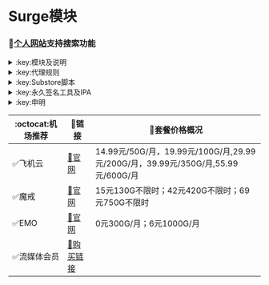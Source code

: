 # Surge模块
### 🔔[个人网站](https://yfamily.vercel.app)支持搜索功能
<details>
   <summary>:key:模块及说明</summary>    
   
|:octocat:模块|:link:链接|:pushpin:说明|
|--|--|--|
|:white_check_mark:面板|[:link:链接地址](https://yfamily.vercel.app/surge)|
|:white_check_mark:4in1|[:link:链接地址](https://yfamily.vercel.app/module/4in1.module)|模块合集
|:white_check_mark:去广告|[:link:链接地址](https://yfamily.vercel.app/module/startingad.sgmodule)|去广告
|:white_check_mark:去广告mix|[:link:链接地址](https://yfamily.vercel.app/module/adultra.sgmodule)|去广告mix
|:white_check_mark:去广告mix+|[:link:链接地址](https://yfamily.vercel.app/module/adultraplus.sgmodule)|去广告mix+
|:white_check_mark:accuweather解锁|[:link:链接地址](https://yfamily.vercel.app/module/accu.module)|天气app
|:white_check_mark:alarmy|[:link:链接地址](https://yfamily.vercel.app/module/alarmy.module)|使命闹钟
|:white_check_mark:aloha|[:link:链接地址](https://yfamily.vercel.app/module/aloha.module)|VPN隐私浏览器
|:white_check_mark:爱美剧|[:link:链接地址](https://yfamily.vercel.app/module/amj.module)|影视app 去广告+解锁部分会员功能
|:white_check_mark:Background Eraser|[:link:链接地址](https://yfamily.vercel.app/module/aosoft.module)|抠图app
|:white_check_mark:appraven|[:link:链接地址](https://yfamily.vercel.app/module/appraven.module)|应用市场
|:white_check_mark:audiomack|[:link:链接地址](https://yfamily.vercel.app/module/audiomack.module)|音乐相关app
|:white_check_mark:b612相机|[:link:链接地址](https://yfamily.vercel.app/module/b612.module)|相机编辑app
|:white_check_mark:百度云倍速|[:link:链接地址](https://yfamily.vercel.app/module/baiducloud.sgmodule)|百度云倍率播放
|:white_check_mark:白描|[:link:链接地址](https://yfamily.vercel.app/module/baimiao.module)|OCR扫描app
|:white_check_mark:bazaart|[:link:链接地址](https://yfamily.vercel.app/module/bazaart.module)|照片编辑
|:white_check_mark:布丁锁屏|[:link:链接地址](https://yfamily.vercel.app/module/bdsp.module)|桌面美化类
|:white_check_mark:bedtime fan|[:link:链接地址](https://yfamily.vercel.app/module/bedtime-fan.module)|助眠app
|:white_check_mark:bilibili HD|[:link:链接地址](https://yfamily.vercel.app/module/bili.module)|哔哩高清解锁
|:white_check_mark:bilibili NoAD|[:link:链接地址](https://yfamily.vercel.app/module/biliad.module)|bilibili去广告
|:white_check_mark:波点音乐|[:link:链接地址](https://yfamily.vercel.app/module/Bodian.module)|波点音乐去广告
|:white_check_mark:BOOM|[:link:链接地址](https://yfamily.vercel.app/module/boom.module)|音乐均衡器
|:white_check_mark:boxjs|[:link:链接地址](https://yfamily.vercel.app/module/boxjs.sgmodule)|含签到脚本
|:white_check_mark:财新文章解锁|[:link:链接地址](https://yfamily.vercel.app/module/caixin.module)|财新会员
|:white_check_mark:彩云天气|[:link:链接地址](https://yfamily.vercel.app/module/caiyun.module)|彩云天气SVIP
|:white_check_mark:计算器HD|[:link:链接地址](https://yfamily.vercel.app/module/calculator.module)|计算器HD会员
|:white_check_mark:扫描全能王|[:link:链接地址](https://yfamily.vercel.app/module/camscanner.sgmodule)|扫描全能王会员
|:white_check_mark:克拉壁纸|[:link:链接地址](https://yfamily.vercel.app/module/clarity.module)|桌面美化类
|:white_check_mark:colorwidgets|[:link:链接地址](https://yfamily.vercel.app/module/colorwidgets.module)|桌面小组件
|:white_check_mark:dailyyoga|[:link:链接地址](https://yfamily.vercel.app/module/dailyyoga.module)|每日瑜伽
|:white_check_mark:大蓝鲸|[:link:链接地址](https://yfamily.vercel.app/module/dalanjing.module)|视听互动
|:white_check_mark:darkroom|[:link:链接地址](https://yfamily.vercel.app/module/darkroom.module)|照片编辑
|:white_check_mark:读书笔记|[:link:链接地址](https://yfamily.vercel.app/module/dsbj.module)|笔记类
|:white_check_mark:第一弹|[:link:链接地址](https://yfamily.vercel.app/module/dyd.module)|二次元游戏综合社区
|:white_check_mark:儿哥点点|[:link:链接地址](https://yfamily.vercel.app/module/egdd.module)|幼儿类
|:white_check_mark:ellabook|[:link:链接地址](https://yfamily.vercel.app/module/ellabook.module)|幼儿类
|:white_check_mark:emby|[:link:链接地址](https://yfamily.vercel.app/module/emby.sgmodule)|Emby解锁
|:white_check_mark:emmo|[:link:链接地址](https://yfamily.vercel.app/module/emmo.module)|笔记类
|:white_check_mark:fabulous|[:link:链接地址](https://yfamily.vercel.app/module/fabulous.module)|健康类
|:white_check_mark:番茄小说|[:link:链接地址](https://yfamily.vercel.app/module/fanqie.module)|番茄小说去广告
|:white_check_mark:fantastical|[:link:链接地址](https://yfamily.vercel.app/module/fantastical.module)|日历类
|:white_check_mark:fimo|[:link:链接地址](https://yfamily.vercel.app/module/fimo.module)|相机类
|:white_check_mark:grammarly|[:link:链接地址](https://yfamily.vercel.app/module/grammarly.module)|外语类
|:white_check_mark:grow|[:link:链接地址](https://yfamily.vercel.app/module/grow.module)|健康类
|:white_check_mark:烘焙小屋|[:link:链接地址](https://yfamily.vercel.app/module/hbxw.module)|食谱类
|:white_check_mark:京东历史价格|[:link:链接地址](https://yfamily.vercel.app/module/HistoryPrice.sgmodule)|展开商品名查看历史价格
|:white_check_mark:海豚记账本|[:link:链接地址](https://yfamily.vercel.app/module/htjzb.module)|账目类
|:white_check_mark:hyperweb|[:link:链接地址](https://yfamily.vercel.app/module/hyperweb.module)|多合一浏览器扩展
|:white_check_mark:ilovepdf|[:link:链接地址](https://yfamily.vercel.app/module/ilovepdf.module)|PDF编辑
|:white_check_mark:imuseum|[:link:链接地址](https://yfamily.vercel.app/module/imuseum.module)|艺术类
|:white_check_mark:invideo|[:link:链接地址](https://yfamily.vercel.app/module/invideo.module)|视频编辑
|:white_check_mark:jibjab|[:link:链接地址](https://yfamily.vercel.app/module/jibjab.module)|图片恶搞
|:white_check_mark:句读|[:link:链接地址](https://yfamily.vercel.app/module/judou.module)|文学类
|:white_check_mark:kika|[:link:链接地址](https://yfamily.vercel.app/module/kika.module)|输入法
|:white_check_mark:酷我音乐|[:link:链接地址](https://yfamily.vercel.app/module/kuwo-unlock.sgmodule)|酷我音乐解锁
|:white_check_mark:lightroom|[:link:链接地址](https://yfamily.vercel.app/module/lightroom.module)|照片编辑
|:white_check_mark:流利说·阅读|[:link:链接地址](https://yfamily.vercel.app/module/lls.module)|外语类
|:white_check_mark:螺蛳大语文|[:link:链接地址](https://yfamily.vercel.app/module/lsdyw.module)|学习类
|:white_check_mark:免耽漫画|[:link:链接地址](https://yfamily.vercel.app/module/mdmanhua.module)|漫画类
|:white_check_mark:美篇|[:link:链接地址](https://yfamily.vercel.app/module/meipian.module)|交友类
|:white_check_mark:meistertask|[:link:链接地址](https://yfamily.vercel.app/module/meistertask.module)|任务管理
|:white_check_mark:美图秀秀|[:link:链接地址](https://yfamily.vercel.app/module/meituxx.module)|美图秀秀解锁会员
|:white_check_mark:漫画台|[:link:链接地址](https://yfamily.vercel.app/module/mht.module)|小程序解锁
|:white_check_mark:mix-camera|[:link:链接地址](https://yfamily.vercel.app/module/mix-camera.module)|相机类
|:white_check_mark:马卡龙玩图|[:link:链接地址](https://yfamily.vercel.app/module/mklwt.module)|照片编辑
|:white_check_mark:mojo|[:link:链接地址](https://yfamily.vercel.app/module/mojo.module)|创意模板
|:white_check_mark:molycam|[:link:链接地址](https://yfamily.vercel.app/module/molycam.module)|相机类
|:white_check_mark:musixmatch|[:link:链接地址](https://yfamily.vercel.app/module/musixmatch.module)|音乐类
|:white_check_mark:myfitnesspal|[:link:链接地址](https://yfamily.vercel.app/module/myfitnesspal.module)|健康类
|:white_check_mark:myplate|[:link:链接地址](https://yfamily.vercel.app/module/myplate.module)|健康类
|:white_check_mark:netflix_rating|[:link:链接地址](https://yfamily.vercel.app/module/netflix_rating.sgmodule)|奈飞显示豆瓣评分
|:white_check_mark:nicegram|[:link:链接地址](https://yfamily.vercel.app/module/nicegram.module)|nicegram会员解锁
|:white_check_mark:notability|[:link:链接地址](https://yfamily.vercel.app/module/notability.module)|笔记类
|:white_check_mark:Now冥想|[:link:链接地址](https://yfamily.vercel.app/module/now.module)|助眠app
|:white_check_mark:奶由壁纸|[:link:链接地址](https://yfamily.vercel.app/module/nybz.module)|桌面美化类
|:white_check_mark:oldroll|[:link:链接地址](https://yfamily.vercel.app/module/oldroll.module)|相机类
|:white_check_mark:peak|[:link:链接地址](https://yfamily.vercel.app/module/peak.module)|益智类
|:white_check_mark:配音秀|[:link:链接地址](https://yfamily.vercel.app/module/peiyinxiu.module)|配音
|:white_check_mark:photomath|[:link:链接地址](https://yfamily.vercel.app/module/photomath.module)|学习类
|:white_check_mark:photoshop Express|[:link:链接地址](https://yfamily.vercel.app/module/photoshop.module)|PS
|:white_check_mark:piccollage|[:link:链接地址](https://yfamily.vercel.app/module/piccollage.module)|照片编辑
|:white_check_mark:picsart|[:link:链接地址](https://yfamily.vercel.app/module/picsart.module)|照片编辑
|:white_check_mark:pillow|[:link:链接地址](https://yfamily.vercel.app/module/pillow.module)|健康类
|:white_check_mark:pixelcut|[:link:链接地址](https://yfamily.vercel.app/module/pixelcut.module)|照片编辑
|:white_check_mark:pocket lists|[:link:链接地址](https://yfamily.vercel.app/module/pocketlists.module)|口袋清单
|:white_check_mark:polarr|[:link:链接地址](https://yfamily.vercel.app/module/polarr.module)|照片编辑
|:white_check_mark:皮皮虾|[:link:链接地址](https://yfamily.vercel.app/module/ppx.module)|皮皮虾去广告
|:white_check_mark:起伏|[:link:链接地址](https://yfamily.vercel.app/module/qifu.module)|助眠app
|:white_check_mark:七猫小说|[:link:链接地址](https://yfamily.vercel.app/module/qmxs.module)|七猫小说解锁
|:white_check_mark:多重搜索|[:link:链接地址](https://yfamily.vercel.app/module/multisearch.module)|使用方法见模块说明
|:white_check_mark:人人视频|[:link:链接地址](https://yfamily.vercel.app/module/rrsp.module)|人人视频/多多视频去广告
|:white_check_mark:时光手账|[:link:链接地址](https://yfamily.vercel.app/module/sgsz.module)|笔记类
|:white_check_mark:shadowlinkVPN|[:link:链接地址](https://yfamily.vercel.app/module/shadowlinkVPN.module)|解锁VIP节点
|:white_check_mark:smallpdf|[:link:链接地址](https://yfamily.vercel.app/module/smallpdf.module)|PDF编辑
|:white_check_mark:石墨文档|[:link:链接地址](https://yfamily.vercel.app/module/smwd.module)|石墨文档解锁
|:white_check_mark:少年得到|[:link:链接地址](https://yfamily.vercel.app/module/sndd.module)|少年得到解锁
|:white_check_mark:soundcloud|[:link:链接地址](https://yfamily.vercel.app/module/soundcloud.module)|解锁soundcloud Go+
|:white_check_mark:spotify|[:link:链接地址](https://yfamily.vercel.app/module/spotifyVIP.module)|spotify 部分解锁 不能设置超高音质
|:white_check_mark:去开屏广告|[:link:链接地址](https://yfamily.vercel.app/module/startingad.module)|去开屏广告
|:white_check_mark:substore|[:link:链接地址](https://yfamily.vercel.app/module/substore.sgmodule)|订阅节点过滤/整合/修改/同步
|:white_check_mark:symbolab|[:link:链接地址](https://yfamily.vercel.app/module/symbolab.module)|数学解答
|:white_check_mark:tangerine|[:link:链接地址](https://yfamily.vercel.app/module/tangerine.module)|银行类
|:white_check_mark:tenpercent|[:link:链接地址](https://yfamily.vercel.app/module/tenpercent.module)|健康类
|:white_check_mark:迅雷|[:link:链接地址](https://yfamily.vercel.app/module/thunder.module)|迅雷会员
|:white_check_mark:tok cam|[:link:链接地址](https://yfamily.vercel.app/module/tokcam.module)|相机类
|:white_check_mark:图图记账|[:link:链接地址](https://yfamily.vercel.app/module/tutu.module)|账目类
|:white_check_mark:vista看天下|[:link:链接地址](https://yfamily.vercel.app/module/vista.module)|vista看天下会员
|:white_check_mark:vsco|[:link:链接地址](https://yfamily.vercel.app/module/vsco.module)|照片编辑
|:white_check_mark:wallcraft|[:link:链接地址](https://yfamily.vercel.app/module/wallcraft.module)|桌面美化类
|:white_check_mark:豌豆清单|[:link:链接地址](https://yfamily.vercel.app/module/wdqd.module)|清单类
|:white_check_mark:微信公众号去广告|[:link:链接地址](https://yfamily.vercel.app/module/wechatad.module)|微信公众号去广告
|:white_check_mark:微博去广告|[:link:链接地址](https://yfamily.vercel.app/module/weiboad.module)|微博去广告
|:white_check_mark:workout for women|[:link:链接地址](https://yfamily.vercel.app/module/wfw.module)|健康类
|:white_check_mark:widgetsmith|[:link:链接地址](https://yfamily.vercel.app/module/widgetsmith.module)|小组件
|:white_check_mark:万能变声器|[:link:链接地址](https://yfamily.vercel.app/module/wnbsq.module)|万能变声器
|:white_check_mark:网易蜗牛读书|[:link:链接地址](https://yfamily.vercel.app/module/wnds.module)|蜗牛读书解锁
|:white_check_mark:WPS|[:link:链接地址](https://yfamily.vercel.app/module/WPS.module)|wps解锁会员
|:white_check_mark:西窗烛|[:link:链接地址](https://yfamily.vercel.app/module/xcz.module)|西窗烛解锁
|:white_check_mark:小影|[:link:链接地址](https://yfamily.vercel.app/module/xiaoying.module)|小影解锁
|:white_check_mark:香蕉视频|[:link:链接地址](https://yfamily.vercel.app/module/xjsp.module)|不知道
|:white_check_mark:xmind思维导图|[:link:链接地址](https://yfamily.vercel.app/module/xmind.module)|xmind思维导图解锁
|:white_check_mark:喜马拉雅去广告|[:link:链接地址](https://yfamily.vercel.app/module/xmlyad.module)|喜马拉雅去广告
|:white_check_mark:小习惯|[:link:链接地址](https://yfamily.vercel.app/module/xxg.module)|自律类
|:white_check_mark:新语听书|[:link:链接地址](https://yfamily.vercel.app/module/xyts.module)|阅读类
|:white_check_mark:有道云笔记|[:link:链接地址](https://yfamily.vercel.app/module/ydybj.module)|有道云笔记解锁
|:white_check_mark:亦飞GIF|[:link:链接地址](https://yfamily.vercel.app/module/yifeigif.module)|照片编辑
|:white_check_mark:一甜相机|[:link:链接地址](https://yfamily.vercel.app/module/yitian.module)|一甜相机解锁
|:white_check_mark:一言|[:link:链接地址](https://yfamily.vercel.app/module/yiyan.module)|一言解锁
|:white_check_mark:云听|[:link:链接地址](https://yfamily.vercel.app/module/yunting.module)|云听解锁
|:white_check_mark:语文趣配音|[:link:链接地址](https://yfamily.vercel.app/module/ywqpy.module)|配音类
|:white_check_mark:斑马海报|[:link:链接地址](https://yfamily.vercel.app/module/zebra.module)|设计类
|:white_check_mark:知乎去广告|[:link:链接地址](https://yfamily.vercel.app/module/ZhihuBlock.sgmodule)|知乎去广告
|:white_check_mark:知乎优化|[:link:链接地址](https://yfamily.vercel.app/module/ZhihuOpt.sgmodule)|知乎优化
|:white_check_mark:纸条|[:link:链接地址](https://yfamily.vercel.app/module/zhitiao.module)|作文素材
|:white_check_mark:指尖时光|[:link:链接地址](https://yfamily.vercel.app/module/zjsg.module)|日程管理
|:white_check_mark:知音漫客|[:link:链接地址](https://yfamily.vercel.app/module/zymk.module)|知音漫客解锁
|:white_check_mark:Spotify歌词翻译|[:link:链接地址](https://yfamily.vercel.app/module/spotify_lyric.module)|需申请百度翻译API 教程在模块内
|:white_check_mark:NFC门禁卡公交卡|[:link:链接地址](https://yfamily.vercel.app/module/nfc.module)|NFC功能类
|:white_check_mark:搜图神器|[:link:链接地址](https://yfamily.vercel.app/module/stsq.module)|解锁VIP功能
|:white_check_mark:彩云天气通知任务|[:link:链接地址](https://yfamily.vercel.app/module/caiyun_cron.module)|天气通知，需搭配BOXJS使用
|:white_check_mark:Calm解锁|[:link:链接地址](https://yfamily.vercel.app/module/calm.module)|健康类
|:white_check_mark:HTTPS抓包|[:link:链接地址](https://yfamily.vercel.app/module/https.module)|抓包工具
|:white_check_mark:SSA丝社|[:link:链接地址](https://yfamily.vercel.app/module/ssa.module)|不知道
|:white_check_mark:小小优趣|[:link:链接地址](https://yfamily.vercel.app/module/xxyq.module)|儿童类
|:white_check_mark:幻影相册|[:link:链接地址](https://yfamily.vercel.app/module/hyxc.module)|照片编辑
|:white_check_mark:精塾国学|[:link:链接地址](https://yfamily.vercel.app/module/jsgx.module)|学习类
|:white_check_mark:PrettyUp|[:link:链接地址](https://yfamily.vercel.app/module/prettyup.module)|视频美化
|:white_check_mark:微博lite去广告|[:link:链接地址](https://yfamily.vercel.app/module/weibolitead.module)|微博轻享版去广告
|:white_check_mark:BILI自动地区|[:link:链接地址](https://yfamily.vercel.app/module/bili-region.module)|bili自动地区
|:white_check_mark:CUBOX|[:link:链接地址](https://yfamily.vercel.app/module/cubox.sgmodule)|文件收集整理
|:white_check_mark:pandora|[:link:链接地址](https://yfamily.vercel.app/module/pandora.module)|订阅管理
|:white_check_mark:微信阅读积分兑换|[:link:链接地址](https://yfamily.vercel.app/module/wechatread.module)|请查阅脚本内教程
|:white_check_mark:来音智能陪练|[:link:链接地址](https://yfamily.vercel.app/module/ly.module)|音乐训练
|:white_check_mark:熊掌记|[:link:链接地址](https://yfamily.vercel.app/module/xzj.module)|笔记类
|:white_check_mark:如期|[:link:链接地址](https://yfamily.vercel.app/module/rq.module)|扫码
|:white_check_mark:CEO周课|[:link:链接地址](https://yfamily.vercel.app/module/ceo.module)|CEO周课
|:white_check_mark:Fileball|[:link:链接地址](https://yfamily.vercel.app/module/fileball.module)|文件管理
|:white_check_mark:1blocker|[:link:链接地址](https://yfamily.vercel.app/module/1blocker.module)|浏览器广告屏蔽
|:white_check_mark:AI换脸秀|[:link:链接地址](https://yfamily.vercel.app/module/ai.module)|换脸app
|:white_check_mark:proknockout|[:link:链接地址](https://yfamily.vercel.app/module/proknockout.module)|P图
|:white_check_mark:青柠海报|[:link:链接地址](https://yfamily.vercel.app/module/qnhb.module)|海报设计
|:white_check_mark:Faintv|[:link:链接地址](https://yfamily.vercel.app/module/faintv.module)|视频类
|:white_check_mark:微信听书|[:link:链接地址](https://yfamily.vercel.app/module/wxts.module)|听书
|:white_check_mark:人民日报去广告|[:link:链接地址](https://yfamily.vercel.app/module/rmrb.module)|人民日报
|:white_check_mark:爱企查|[:link:链接地址](https://yfamily.vercel.app/module/aqc.module)|爱企查
|:white_check_mark:微信读书免费卡解锁|[:link:链接地址](https://yfamily.vercel.app/module/wxds.module)|阅读类
|:white_check_mark:chic|[:link:链接地址](https://yfamily.vercel.app/module/chic.module)|相机类
|:white_check_mark:有道词典|[:link:链接地址](https://yfamily.vercel.app/module/ydcd.module)|翻译类
|:white_check_mark:一路听天下|[:link:链接地址](https://yfamily.vercel.app/module/ylttx.module)|一路听天下
|:white_check_mark:网速测试大师|[:link:链接地址](https://yfamily.vercel.app/module/wscsds.module)|测速
|:white_check_mark:网速管家|[:link:链接地址](https://yfamily.vercel.app/module/wsgj.module)|测速
|:white_check_mark:EFEKT美易|[:link:链接地址](https://yfamily.vercel.app/module/efekt.module)|视频特效
|:white_check_mark:WPS稻壳会员|[:link:链接地址](https://yfamily.vercel.app/module/doc.module)|文档编辑
|:white_check_mark:米克锁屏|[:link:链接地址](https://yfamily.vercel.app/module/mksp.module)|桌面美化
|:white_check_mark:阿布睡前故事|[:link:链接地址](https://yfamily.vercel.app/module/absqgs.module)|儿童类
|:white_check_mark:collart|[:link:链接地址](https://yfamily.vercel.app/module/collart.module)|照片编辑
|:white_check_mark:博商小麦|[:link:链接地址](https://yfamily.vercel.app/module/bsxm.module)|学习类
|:white_check_mark:MEMRISE|[:link:链接地址](https://yfamily.vercel.app/module/memrise.module)|外语学习
|:white_check_mark:堆糖|[:link:链接地址](https://yfamily.vercel.app/module/duitang.module)|桌面美化
|:white_check_mark:Flomo|[:link:链接地址](https://yfamily.vercel.app/module/flomo.module)|笔记类
|:white_check_mark:APTV|[:link:链接地址](https://yfamily.vercel.app/module/aptv.module)|文件存储
|:white_check_mark:香哈菜谱大全|[:link:链接地址](https://yfamily.vercel.app/module/cp.module)|菜谱
|:white_check_mark:长相思|[:link:链接地址](https://yfamily.vercel.app/module/cxs.module)|学习类
|:white_check_mark:电子请柬制作|[:link:链接地址](https://yfamily.vercel.app/module/dzqj.module)|设计类
|:white_check_mark:黄油相机|[:link:链接地址](https://yfamily.vercel.app/module/hyxj.module)|相机类
|:white_check_mark:Lingokids|[:link:链接地址](https://yfamily.vercel.app/module/lingokids.module)|幼儿学习类
|:white_check_mark:百度文库|[:link:链接地址](https://yfamily.vercel.app/module/bdwk.module)|阅读权限解锁
|:white_check_mark:Craft|[:link:链接地址](https://yfamily.vercel.app/module/craft.module)|文档类
|:white_check_mark:Panda小组件|[:link:链接地址](https://yfamily.vercel.app/module/panda.module)|桌面美化
|:white_check_mark:Keep|[:link:链接地址](https://yfamily.vercel.app/module/keep.module)|健身类
|:white_check_mark:Documents|[:link:链接地址](https://yfamily.vercel.app/module/documents.module)|文件管理
|:white_check_mark:Planny|[:link:链接地址](https://yfamily.vercel.app/module/planny.module)|任务计划
|:white_check_mark:Ego Reader|[:link:链接地址](https://yfamily.vercel.app/module/ego.module)|RSS阅读器
|:white_check_mark:极速扫描仪|[:link:链接地址](https://yfamily.vercel.app/module/jssmy.module)|扫描
|:white_check_mark:指尖笔记|[:link:链接地址](https://yfamily.vercel.app/module/zjbj.module)|笔记
|:white_check_mark:钱迹|[:link:链接地址](https://yfamily.vercel.app/module/qj.module)|记账
|:white_check_mark:Agenda|[:link:链接地址](https://yfamily.vercel.app/module/agenda.module)|笔记
|:white_check_mark:即刻运动|[:link:链接地址](https://yfamily.vercel.app/module/agenda.module)|健身类
|:white_check_mark:Day One|[:link:链接地址](https://yfamily.vercel.app/module/dayone.module)|日记类
|:white_check_mark:Usage|[:link:链接地址](https://yfamily.vercel.app/module/usage.module)|小组件
|:white_check_mark:谜底时钟|[:link:链接地址](https://yfamily.vercel.app/module/mdsz.module)|日历小组件
|:white_check_mark:MoneyThings|[:link:链接地址](https://yfamily.vercel.app/module/moneythings.module)|钱包类
|:white_check_mark:手机扫描仪|[:link:链接地址](https://yfamily.vercel.app/module/sjsmy.module)|扫描
|:white_check_mark:Sorted|[:link:链接地址](https://yfamily.vercel.app/module/sorted.module)|日历
|:white_check_mark:尽简衣橱|[:link:链接地址](https://yfamily.vercel.app/module/jjyc.module)|衣橱管理
|:white_check_mark:看理想|[:link:链接地址](https://yfamily.vercel.app/module/klx.module)|媒体类
|:white_check_mark:目标地图|[:link:链接地址](https://yfamily.vercel.app/module/mbdt.module)|任务管理类
|:white_check_mark:拼图酱|[:link:链接地址](https://yfamily.vercel.app/module/ptj.module)|图片编辑
|:white_check_mark:向日葵阅读|[:link:链接地址](https://yfamily.vercel.app/module/xrk.module)|阅读类
|:white_check_mark:卡片日记|[:link:链接地址](https://yfamily.vercel.app/module/kprj.module)|日记类
|:white_check_mark:莉景天气|[:link:链接地址](https://yfamily.vercel.app/module/ljtq.module)|天气类
|:white_check_mark:Motivation|[:link:链接地址](https://yfamily.vercel.app/module/motivation.module)|组件类
|:white_check_mark:PDF Viewer|[:link:链接地址](https://yfamily.vercel.app/module/pdfviewer.module)|文档编辑
|:white_check_mark:Percento|[:link:链接地址](https://yfamily.vercel.app/module/percento.module)|账目管理
|:white_check_mark:Pixelance|[:link:链接地址](https://yfamily.vercel.app/module/pixelance.module)|图片编辑
|:white_check_mark:Retake|[:link:链接地址](https://yfamily.vercel.app/module/retake.module)|照片修复
|:white_check_mark:色采|[:link:链接地址](https://yfamily.vercel.app/module/sc.module)|图片编辑
|:white_check_mark:闪萌表情|[:link:链接地址](https://yfamily.vercel.app/module/smbq.module)|表情类
|:white_check_mark:音频剪辑|[:link:链接地址](https://yfamily.vercel.app/module/ypjj.module)|音频剪辑
|:white_check_mark:Varlens|[:link:链接地址](https://yfamily.vercel.app/module/varlens.module)|相机类
|:white_check_mark:一木记账|[:link:链接地址](https://yfamily.vercel.app/module/ymjz.module)|记账类
|:white_check_mark:Drafts|[:link:链接地址](https://yfamily.vercel.app/module/drafts.module)|文档编辑类
|:white_check_mark:叮叮水印相机|[:link:链接地址](https://yfamily.vercel.app/module/ddsyxj.module)|相机类
|:white_check_mark:Emote|[:link:链接地址](https://yfamily.vercel.app/module/emote.module)|表情类
|:white_check_mark:灵敢足迹|[:link:链接地址](https://yfamily.vercel.app/module/lgzj.module)|旅行类
|:white_check_mark:7分钟HIIT运动|[:link:链接地址](https://yfamily.vercel.app/module/seven.module)|健康类
|:white_check_mark:私密相册管家|[:link:链接地址](https://yfamily.vercel.app/module/smxcgj.module)|相册
|:white_check_mark:FitnessView|[:link:链接地址](https://yfamily.vercel.app/module/fnv.module)|健康类
|:white_check_mark:TODO清单|[:link:链接地址](https://yfamily.vercel.app/module/todo.module)|计划任务类
|:white_check_mark:淘票票评分|[:link:链接地址](https://yfamily.vercel.app/module/tpp.module)|支付宝内淘票票评分
|:white_check_mark:天天豆|[:link:链接地址](https://yfamily.vercel.app/module/ttd.module)|日记类
|:white_check_mark:咖映|[:link:链接地址](https://yfamily.vercel.app/module/ky.module)|直播类
|:white_check_mark:VCUS|[:link:链接地址](https://yfamily.vercel.app/module/vcus.module)|视频编辑
|:white_check_mark:傲软PDF编辑|[:link:链接地址](https://yfamily.vercel.app/module/arpdfbj.module)|PDF编辑
|:white_check_mark:傲软投屏|[:link:链接地址](https://yfamily.vercel.app/module/artp.module)|投屏
|:white_check_mark:幻休|[:link:链接地址](https://yfamily.vercel.app/module/hx.module)|助眠APP
|:white_check_mark:绘影字幕|[:link:链接地址](https://yfamily.vercel.app/module/hyzm.module)|字幕app
|:white_check_mark:汇中考|[:link:链接地址](https://yfamily.vercel.app/module/hzk.module)|学习类
|:white_check_mark:iScreen|[:link:链接地址](https://yfamily.vercel.app/module/iscreen.module)|桌面美化类
|:white_check_mark:小组件盒子|[:link:链接地址](https://yfamily.vercel.app/module/xzjhz.module)|桌面美化类
|:white_check_mark:佐糖|[:link:链接地址](https://yfamily.vercel.app/module/zt.module)|图片处理
|:white_check_mark:飞鱼计划|[:link:链接地址](https://yfamily.vercel.app/module/fyjh.module)|生活记录工具
|:white_check_mark:过期啦|[:link:链接地址](https://yfamily.vercel.app/module/gql.module)|保质期提醒
|:white_check_mark:乃糖小组件|[:link:链接地址](https://yfamily.vercel.app/module/nt.module)|桌面美化类
|:white_check_mark:一书一课|[:link:链接地址](https://yfamily.vercel.app/module/ysyk.module)|学习类
|:white_check_mark:充电助手|[:link:链接地址](https://yfamily.vercel.app/module/cdzs.module)|电池助手
|:white_check_mark:电视家|[:link:链接地址](https://yfamily.vercel.app/module/dsj.module)|视频媒体
|:white_check_mark:Endel|[:link:链接地址](https://yfamily.vercel.app/module/endel.module)|助眠类
|:white_check_mark:格至日记|[:link:链接地址](https://yfamily.vercel.app/module/gzrj.module)|日记类
|:white_check_mark:高德地图去广告|[:link:链接地址](https://yfamily.vercel.app/module/gddt.module)|地图
|:white_check_mark:好事发生|[:link:链接地址](https://yfamily.vercel.app/module/hsfs.module)|日记类
|:white_check_mark:简讯|[:link:链接地址](https://yfamily.vercel.app/module/jianxun.module)|阅读类
|:white_check_mark:可拍|[:link:链接地址](https://yfamily.vercel.app/module/kepai.module)|视频编辑
|:white_check_mark:Lifeviewer|[:link:链接地址](https://yfamily.vercel.app/module/lifeviewer.module)|视频编辑
|:white_check_mark:Relens|[:link:链接地址](https://yfamily.vercel.app/module/relens.module)|相机类
|:white_check_mark:Vivacut|[:link:链接地址](https://yfamily.vercel.app/module/vivacut.module)|视频编辑
|:white_check_mark:Watchout|[:link:链接地址](https://yfamily.vercel.app/module/watchout.module)|桌面美化
|:white_check_mark:无痕去水印|[:link:链接地址](https://yfamily.vercel.app/module/whqsy.module)|图片编辑
|:white_check_mark:一键换脸|[:link:链接地址](https://yfamily.vercel.app/module/yjhl.module)|图片编辑
|:white_check_mark:Styleart|[:link:链接地址](https://yfamily.vercel.app/module/styleart.module)|图片编辑
|:white_check_mark:7动|[:link:链接地址](https://yfamily.vercel.app/module/7dong.module)|健身类
|:white_check_mark:生活指数定时提醒|[:link:链接地址](https://yfamily.vercel.app/module/lifeindex.module)|生活提醒
|:white_check_mark:油价提醒|[:link:链接地址](https://yfamily.vercel.app/module/oil.module)|油价提醒
|:white_check_mark:海报工厂|[:link:链接地址](https://yfamily.vercel.app/module/hbgc.module)|图片编辑
|:white_check_mark:我的番茄|[:link:链接地址](https://yfamily.vercel.app/module/wdfq.module)|时间管理
|:white_check_mark:FoMz|[:link:链接地址](https://yfamily.vercel.app/module/fomz.module)|相机类
|:white_check_mark:日杂相机|[:link:链接地址](https://yfamily.vercel.app/module/rzxj.module)|相机类
|:white_check_mark:古诗词大全|[:link:链接地址](https://yfamily.vercel.app/module/gscdq.module)|学习类
|:white_check_mark:Mondly|[:link:链接地址](https://yfamily.vercel.app/module/mondly.module)|外语学习类
|:white_check_mark:猫头鹰文件|[:link:链接地址](https://yfamily.vercel.app/module/mtywj.module)|文件管理
|:white_check_mark:YouTube去广告|[:link:链接地址](https://yfamily.vercel.app/module/YouTubeAd.sgmodule)|画中画，后台播放
|:white_check_mark:汉堡儿童故事|[:link:链接地址](https://yfamily.vercel.app/module/hbetgs.module)|早教类
|:white_check_mark:iconKiller|[:link:链接地址](https://yfamily.vercel.app/module/iconkiller.module)|更改ios图标
|:white_check_mark:一寸证件照|[:link:链接地址](https://yfamily.vercel.app/module/yczjz.module)|证件照
|:white_check_mark:中华诗词库|[:link:链接地址](https://yfamily.vercel.app/module/zhsck.module)|学习类
|:white_check_mark:字体册|[:link:链接地址](https://yfamily.vercel.app/module/ztc.module)|系统美化
|:white_check_mark:配音|[:link:链接地址](https://yfamily.vercel.app/module/peiyin.module)|配音app
|:white_check_mark:AdGuard|[:link:链接地址](https://yfamily.vercel.app/module/adguard.module)|去广告app
|:white_check_mark:阿里云盘签到|[:link:链接地址](https://yfamily.vercel.app/module/aliyun.module)|阿里云盘签到




* 如无必要 请勿更新解锁app
</details>
<details>
  <summary>:key:代理规则</summary>  

|:octocat:规则|:link:链接|
|--|--|
|:white_check_mark:ASN-China|[:link:链接地址](https://yfamily.vercel.app/rule/ASN-CN.list)
|:white_check_mark:ASN-轻量|[:link:链接地址](https://yfamily.vercel.app/rule/ASN-lite.list)
|:white_check_mark:ChinaIPs|[:link:链接地址](https://yfamily.vercel.app/rule/IPs-CN.list)
|:white_check_mark:人工智能|[:link:链接地址](https://yfamily.vercel.app/rule/ai.list)
|:white_check_mark:去广告|[:link:链接地址](https://yfamily.vercel.app/rule/AdvertisingLite.list)
|:white_check_mark:Anti-AD|[:link:链接地址](https://yfamily.vercel.app/rule/AntiAD.list)
|:white_check_mark:微软服务|[:link:链接地址](https://yfamily.vercel.app/rule/Microsoft.list)
|:white_check_mark:苹果服务|[:link:链接地址](https://yfamily.vercel.app/rule/Apple.list)
|:white_check_mark:AppStore|[:link:链接地址](https://yfamily.vercel.app/rule/AppStore.list)
|:white_check_mark:Telegram|[:link:链接地址](https://yfamily.vercel.app/rule/Telegram.list)
|:white_check_mark:微博|[:link:链接地址](https://yfamily.vercel.app/rule/Weibo.list)
|:white_check_mark:微信|[:link:链接地址](https://yfamily.vercel.app/rule/WeChat.list)
|:white_check_mark:Twitter|[:link:链接地址](https://yfamily.vercel.app/rule/Twitter.list)
|:white_check_mark:Spotify|[:link:链接地址](https://yfamily.vercel.app/rule/Spotify.list)
|:white_check_mark:PayPal|[:link:链接地址](https://yfamily.vercel.app/rule/PayPal.list)
|:white_check_mark:FaceBook|[:link:链接地址](https://yfamily.vercel.app/rule/Facebook.list)
|:white_check_mark:Reddit|[:link:链接地址](https://yfamily.vercel.app/rule/Reddit.list)
|:white_check_mark:Discord|[:link:链接地址](https://yfamily.vercel.app/rule/Discord.list)
|:white_check_mark:YouTube|[:link:链接地址](https://yfamily.vercel.app/rule/YouTube.list)
|:white_check_mark:YouTubeMusic|[:link:链接地址](https://yfamily.vercel.app/rule/YouTubeMusic.list)
|:white_check_mark:Netflix|[:link:链接地址](https://yfamily.vercel.app/rule/Netflix.list)
|:white_check_mark:Disney|[:link:链接地址](https://yfamily.vercel.app/rule/Disney.list)
|:white_check_mark:BiliBili|[:link:链接地址](https://yfamily.vercel.app/rule/BiliBili.list)
|:white_check_mark:国内媒体|[:link:链接地址](https://yfamily.vercel.app/rule/ChinaMedia.list)
|:white_check_mark:国外媒体|[:link:链接地址](https://yfamily.vercel.app/rule/ProxyMedia.list)
|:white_check_mark:Google|[:link:链接地址](https://yfamily.vercel.app/rule/Google.list)
|:white_check_mark:OneDrive|[:link:链接地址](https://yfamily.vercel.app/rule/OneDrive.list)
|:white_check_mark:AppleMusic|[:link:链接地址](https://yfamily.vercel.app/rule/AppleMusic.list)
|:white_check_mark:Line|[:link:链接地址](https://yfamily.vercel.app/rule/Line.list)
|:white_check_mark:TikTok|[:link:链接地址](https://yfamily.vercel.app/rule/TikTok.list)
|:white_check_mark:Cloudflare|[:link:链接地址](https://yfamily.vercel.app/rule/Cloudflare.list)
|:white_check_mark:维基百科|[:link:链接地址](https://yfamily.vercel.app/rule/Wikipedia.list)
|:white_check_mark:BBC|[:link:链接地址](https://yfamily.vercel.app/rule/BBC.list)
|:white_check_mark:亚马逊|[:link:链接地址](https://yfamily.vercel.app/rule/Amazon.list)
|:white_check_mark:Instagram|[:link:链接地址](https://yfamily.vercel.app/rule/Instagram.list)
|:white_check_mark:Whatsapp|[:link:链接地址](https://yfamily.vercel.app/rule/Whatsapp.list)
|:white_check_mark:巴哈姆特|[:link:链接地址](https://yfamily.vercel.app/rule/Bahamut.list)
|:white_check_mark:HBO|[:link:链接地址](https://yfamily.vercel.app/rule/HBO.list)
|:white_check_mark:Fox|[:link:链接地址](https://yfamily.vercel.app/rule/Fox.list)
|:white_check_mark:Hulu|[:link:链接地址](https://yfamily.vercel.app/rule/Hulu.list)
|:white_check_mark:KKBOX|[:link:链接地址](https://yfamily.vercel.app/rule/KKBOX.list)
|:white_check_mark:TIDAL|[:link:链接地址](https://yfamily.vercel.app/rule/TIDAL.list)
|:white_check_mark:TVB|[:link:链接地址](https://yfamily.vercel.app/rule/TVB.list)
|:white_check_mark:Emby|[:link:链接地址](https://yfamily.vercel.app/rule/Emby.list)
|:white_check_mark:网易云音乐|[:link:链接地址](https://yfamily.vercel.app/rule/NetEaseMusic.list)
|:white_check_mark:GitHub|[:link:链接地址](https://yfamily.vercel.app/rule/GitHub.list)
|:white_check_mark:Dropbox|[:link:链接地址](https://yfamily.vercel.app/rule/Dropbox.list)
|:white_check_mark:Duckduckgo|[:link:链接地址](https://yfamily.vercel.app/rule/Duckduckgo.list)
|:white_check_mark:国外代理|[:link:链接地址](https://yfamily.vercel.app/rule/Proxy.list)
|:white_check_mark:国内直连|[:link:链接地址](https://yfamily.vercel.app/rule/China.list)


</details>

<details>
  <summary>:key:Substore脚本</summary>  
  
|:octocat:Sub-Store脚本|:link:链接|:pushpin:操作说明|
|--|--|--|
|:white_check_mark:脚本操作：重命名|[:link:链接地址](https://raw.githubusercontent.com/qwerzl/rename.js/main/rename.js#input=zh&output=zh&airport=你需要的机场名)|SubStore-订阅编辑-添加操作-脚本操作-粘贴链接（自行修改自己的机场名）
|:white_check_mark:脚本过滤：筛选80 443端口|[:link:链接地址](https://raw.githubusercontent.com/deezertidal/private/main/port-filter.js)|SubStore-订阅编辑-添加操作-脚本过滤-粘贴链接
|:white_check_mark:脚本过滤：筛选80,443，vmess,ws节点(免流节点)|[:link:链接地址](https://raw.githubusercontent.com/deezertidal/private/main/nodes-filter.js)|SubStore-订阅编辑-添加操作-脚本过滤-粘贴链接
|:white_check_mark:脚本操作：修改host混淆|[:link:链接地址](https://raw.githubusercontent.com/deezertidal/private/main/vmess-host.js)|SubStore-订阅编辑-添加操作-脚本操作-粘贴链接（自行修改参数）
</details>


<details>
  <summary>:key:永久签名工具及IPA</summary>  
  
|:octocat:签名工具|:link:链接|:pushpin:操作说明|
|--|--|--|
|:white_check_mark:TrollStore 永久签名|[:link:教程](https://github.com/deezertidal/shadowrocket-rules/blob/main/TrollStore.MD)|支持iOS14.0-15.4.1
|:white_check_mark:Youtube.ipa|[:link:链接地址](https://github.com/qnblackcat/uYouPlus/releases/download/v18.08.1-2.3.1/uYouPlus_18.08.1_2.3.1.ipa)|去广告 后台播放音乐 画中画
|:white_check_mark:微信双开.ipa|[:link:链接地址](https://github.com/zwf234/WeChat/releases)|双开
|:white_check_mark:Appstore++|[:link:链接地址](https://ipa.store/2886.html)|降级工具
|:white_check_mark:Tiktok.ipa|[:link:链接地址](https://drive.google.com/file/d/1XMbpcMiv2yYEw6ApYG8sCL9oGNbPpcJ5/view?usp=drivesdk)|内置换区功能
|:white_check_mark:No homebar|[:link:链接地址](https://appdb.to/app/cydia/1900001061)|隐藏屏幕底部横条
|:white_check_mark:Trollspeed.ipa|[:link:链接地址](https://drive.google.com/file/d/17HIcHpiclJnFi_pAVpc71rTsDAL3JKCn/view)|显示网速
|:white_check_mark:其他.ipa|[:link:链接地址](https://appdb.to/search/?type=cydia)，[:link:链接地址](https://ipa.store)|

</details>





 <details>
  <summary>:key:申明</summary>
:warning:免责声明：

* 本项目涉及的任何解锁和解密分析脚本仅用于资源共享和学习研究，不能保证其合法性，准确性，完整性和有效性，请根据情况自行判断.

* 间接使用脚本的任何用户，包括但不限于建立VPS或在某些行为违反国家/地区法律或相关法规的情况下进行传播, 本项目对于由此引起的任何隐私泄漏或其他后果概不负责.

* 请勿将Script项目的任何内容用于商业或非法目的，否则后果自负.

* 如果任何单位或个人认为该项目的脚本可能涉嫌侵犯其权利，则应及时通知并提供身份证明，所有权证明，我们将在收到认证文件后删除相关脚本.

* 对任何脚本问题概不负责，包括但不限于由任何脚本错误导致的任何损失或损害.

* 您必须在下载后的24小时内从计算机或手机中完全删除以上内容.

* 任何以任何方式查看此项目的人或直接或间接使用该Script项目的任何脚本的使用者都应仔细阅读此声明。保留随时更改或补充此免责声明的权利。一旦使用并复制了任何相关脚本或Script项目的规则，则视为您已接受此免责声明.


### 特别感谢：
#### 排名不分先后,如有遗漏请提醒补充：

* [@ddgksf2013](https://github.com/ddgksf2013)

* [@Marol62926](https://github.com/Marol62926)

* [@Tartarus2014](https://github.com/Tartarus2014)

* [@I-am-R-E](https://github.com/I-am-R-E)

* [@yqc007](https://github.com/yqc007)

* [@nzw9314](https://github.com/nzw9314)

* [@Qure](https://github.com/Koolson/Qure)

* [@Orz](https://github.com/Orz-3/mini)

* [@NobyDa](https://github.com/NobyDa)

* [@lhie1](https://github.com/lhie1)

* [@ConnersHua](https://github.com/ConnersHua)

* [@chavyleung](https://github.com/chavyleung)

* [@yichahucha](https://github.com/yichahucha)

* [@langkhach270389](https://github.com/langkhach270389)

* [@Choler](https://github.com/Choler)

* [@onewayticket255](https://github.com/onewayticket255)

* [@NavePnow](https://github.com/NavePnow)

* [@Meeta](https://github.com/MeetaGit)

* [@Neurogram-R](https://github.com/Neurogram-R)

* [@sazs34](https://github.com/sazs34)

* [@uniqueque](https://github.com/uniqueque)

* [@eHpo](https://github.com/eHpo1/Rules)

* [@Sunert](https://github.com/Sunert/Scripts)

* [@songyangzz](https://github.com/songyangzz/QuantumultX.git)

* [@zZPiglet](https://github.com/zZPiglet/Task.git)

* [@Peng-YM](https://github.com/Peng-YM/QuanX)

* [@evilbutcher](https://github.com/evilbutcher/Quantumult_X/tree/master)

* [@lxk0301](https://gitee.com/lxk0301/jd_scripts/tree/master/)

* [@toulanboy](https://github.com/toulanboy/scripts)

* [@lowking](https://github.com/lowking/Scripts)

 </details>

|:octocat:机场推荐|:link:链接| :pushpin:套餐价格概况
|--|--|--|
|:white_check_mark:飞机云|[:link:官网](https://feijicloud.com/auth/register?code=iMgM)|14.99元/50G/月，19.99元/100G/月,29.99元/200G/月，39.99元/350G/月,55.99元/600G/月
|:white_check_mark:魔戒|[:link:官网](https://mojie.me/#/register?code=tq2kydAz)|15元130G不限时；42元420G不限时；69元750G不限时
|:white_check_mark:EMO|[:link:官网](https://vpn.emoyyds.top/#/register?code=7KLxhYOS)|0元300G/月；6元1000G/月
|:white_check_mark:流媒体会员|[:link:购买链接](https://ihezu.gold/r8YMSR)|  

